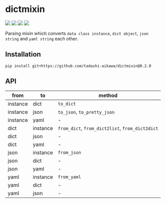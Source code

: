 # dictmixin

[![](https://api.travis-ci.org/tadashi-aikawa/dictmixin.svg?branch=master)](https://travis-ci.org/tadashi-aikawa/dictmixin)
[![](https://coveralls.io/repos/github/tadashi-aikawa/dictmixin/badge.svg)](https://coveralls.io/github/tadashi-aikawa/dictmixin)
[![](https://img.shields.io/github/license/mashape/apistatus.svg)]()
[![](https://img.shields.io/badge/python-2.7/3.3/3.4/3.5-blue.svg)]()

Parsing mixin which converts `data class instance`, `dict object`, `json string` and `yaml string` each other.

## Installation

```
pip install git+https://github.com/tadashi-aikawa/dictmixin@0.2.0
```

## API

|   from   |    to    |                      method                     |
|----------|----------|-------------------------------------------------|
| instance | dict     | `to_dict`                                       |
| instance | json     | `to_json`, `to_pretty_json`                     |
| instance | yaml     | -                                               |
| dict     | instance | `from_dict`, `from_dict2list`, `from_dict2dict` |
| dict     | json     | -                                               |
| dict     | yaml     | -                                               |
| json     | instance | `from_json`                                     |
| json     | dict     | -                                               |
| json     | yaml     | -                                               |
| yaml     | instance | `from_yaml`                                     |
| yaml     | dict     | -                                               |
| yaml     | json     | -                                               |
